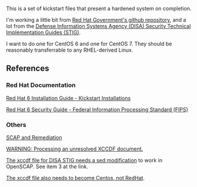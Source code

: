 This is a set of kickstart files that present a hardened system on completion.

I'm working a little bit from [Red Hat Government's github repository][1], and a lot from the [Defense Information Systems Agency (DISA) Security Technical Implementation Guides (STIG)][2].

I want to do one for CentOS 6 and one for CentOS 7. They should be reasonably transferrable to any RHEL-derived Linux.

[1]: http://github.com/RedHatGov/
[2]: http://iase.disa.mil/stigs/Pages/index.aspx

## References

### Red Hat Documentation

[Red Hat 6 Installation Guide - Kickstart Installations][11]

[Red Hat 6 Security Guide - Federal Information Processing Standard (FIPS)][12]



[11]: https://access.redhat.com/documentation/en-US/Red_Hat_Enterprise_Linux/6/html/Installation_Guide/ch-kickstart2.html
[12]: https://access.redhat.com/documentation/en-US/Red_Hat_Enterprise_Linux/6/html/Security_Guide/sect-Security_Guide-Federal_Standards_And_Regulations-Federal_Information_Processing_Standard.html

### Others

[SCAP and Remediation][21]

[WARNING: Processing an unresolved XCCDF document.][22]

[The xccdf file for DISA STIG needs a sed modification][23] to work in OpenSCAP. See item 3 at the link.

[The xccdf file also needs to become Centos, not RedHat][24].



[21]: http://myopensourcelife.com/2013/09/08/scap-and-remediation/
[22]: https://lists.fedorahosted.org/pipermail/scap-security-guide/2012-May/000573.html
[23]: http://open-scap.org/page/Documentation#How_to_Evaluate_Defense_Information_Systems_Agency_.28DISA.29_Security_Technical_Implementation_Guide_.28STIG.29_on_Red_Hat_Enterprise_Linux_5
[24]: https://www.redhat.com/archives/spacewalk-list/2014-November/msg00007.html


